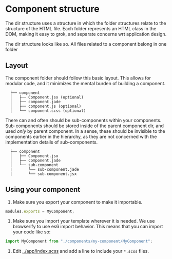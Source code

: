 # Component structure

The dir structure uses a structure in which the folder structures relate to
the structure of the HTML file. Each folder represents an HTML class in the
DOM, making it easy to grok, and separate concerns wrt application design.

The dir structure looks like so. All files related to a component belong in one
folder

## Layout

The component folder should follow this basic layout. This allows for modular
code, and it minimizes the mental burden of building a component.

```
  ├── component
  │   ├── Component.jsx (optional)
  │   ├── component.jade
  │   ├── component.js (optional)
  │   └── component.scss (optional)
```

There can and often should be sub-components within your components.
Sub-components should be stored inside of the parent component dir, and used
_only_ by parent component. In a sense, these should be invisible to the
components earlier in the hierarchy, as they are not concerned with the
implementation details of sub-components.

```
  ├── component
  │   ├── Component.jsx
  │   ├── component.jade
  │   └── sub-component
  |       └── sub-component.jade
  |       └── sub-component.jsx
```

## Using your component

1. Make sure you export your component to make it importable.
  ```js
  modules.exports = MyComponent;
  ```

1. Make sure you import your template wherever it is needed. We use
browserify to use es6 import behavior. This means that you can import your
code like so:
  ```js
  import MyComponent from "./components/my-component/MyComponent";
  ```

1. Edit [../app/index.scss](../app/index.scss) and add a line to include your
`*.scss` files.
